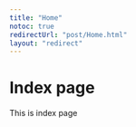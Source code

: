 ```yaml
---
title: "Home"
notoc: true
redirectUrl: "post/Home.html"
layout: "redirect"
---
```


# Index page
This is index page

